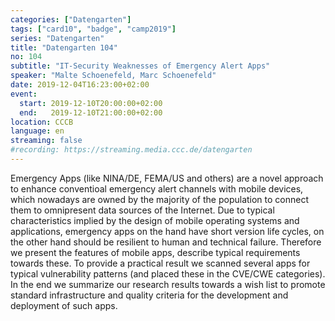 ```yaml
---
categories: ["Datengarten"]
tags: ["card10", "badge", "camp2019"]
series: "Datengarten"
title: "Datengarten 104"
no: 104
subtitle: "IT-Security Weaknesses of Emergency Alert Apps"
speaker: "Malte Schoenefeld, Marc Schoenefeld"
date: 2019-12-04T16:23:00+02:00
event:
  start: 2019-12-10T20:00:00+02:00
  end:   2019-12-10T21:00:00+02:00
location: CCCB
language: en 
streaming: false
#recording: https://streaming.media.ccc.de/datengarten
---
```

Emergency Apps (like NINA/DE, FEMA/US and others) are a novel approach to enhance conventioal emergency alert channels with mobile devices, which nowadays are owned by the majority of the population to connect them to omnipresent data sources of the Internet. Due to typical characteristics implied by the design of mobile operating systems and applications, emergency apps on the hand have short version life cycles, on the other hand should be resilient to human and technical failure. Therefore we present the features of mobile apps, describe typical requirements towards these. To provide a practical result we scanned several apps for typical vulnerability patterns (and placed these in the CVE/CWE categories). In the end we summarize our research results towards a wish list to promote standard infrastructure and quality criteria for the development and deployment of such apps.
